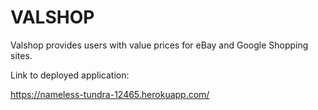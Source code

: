 # VALSHOP 

Valshop provides users with value prices for eBay and Google Shopping sites.

Link to deployed application:

https://nameless-tundra-12465.herokuapp.com/

